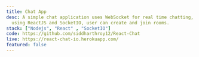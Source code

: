 ```yaml
---
title: Chat App
desc: A simple chat application uses WebSocket for real time chatting, build
  using ReactJS and SocketIO, user can create and join rooms.
stack: ["Nodejs", "React" , "SocketIO"]
code: https://github.com/siddharthroy12/React-Chat
live: https://react-chat-io.herokuapp.com/
featured: false
---
```

